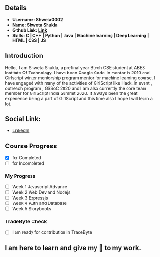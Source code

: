 ## Details

- **Username: Shweta0002**
- **Name: Shweta Shukla**
- **Github Link: [Link](https://github.com/Shweta0002)**
- **Skills: C \| C++ \| Python \| Java \| Machine learning \| Deep Learning \| HTML \| CSS \| JS**

## Introduction

Hello , I am Shweta Shukla, a prefinal year Btech CSE student at ABES Institute Of Technology. I have been Google Code-in mentor in 2019 and Girlscript winter mentorship program mentor for machine learning course. I have engaged with many of the activities of GirlScript like Hack_In event , outreach program , GSSoC 2020 and I am also currently the core team member for GirlScript India Summit 2020. It always been the great experience being a part of GirlScript and this time also I hope I will learn a lot.

## Social Link:

- [LinkedIn](https://www.linkedin.com/in/shweta-shukla-1b1659170/)

## Course Progress

- [x] for Completed
- [ ] for Incompleted 

### My Progress

- [ ] Week 1 Javascript Advance
- [ ] Week 2 Web Dev and Nodejs
- [ ] Week 3 Expressjs
- [ ] Week 4 Auth and Database
- [ ] Week 5 Storybooks

### TradeByte Check

- [ ] I am ready for contribution in TradeByte

## I am here to learn and give my 💯 to my work.
